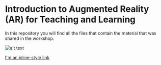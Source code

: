 # Introduction to Augmented Reality (AR) for Teaching and Learning

In this repository you will find all the files that contain the material that was shared in the workshop.

![alt text](https://cdn-images-1.medium.com/max/1600/1*K4v3T5GcJVDAxm3IOJ9mQw.jpeg)

[I'm an inline-style link](https://www.google.com)

